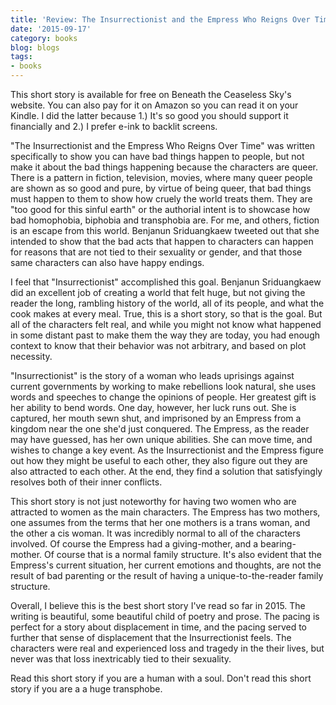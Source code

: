```yaml
---
title: 'Review: The Insurrectionist and the Empress Who Reigns Over Time by Benjanun Sriduangkaew'
date: '2015-09-17'
category: books
blog: blogs
tags:
- books
---
```


This short story is available for free on Beneath the Ceaseless Sky's website. You can also pay for it on Amazon so you can read it on your Kindle. I did the latter because 1.) It's so good you should support it financially and 2.) I prefer e-ink to backlit screens.

"The Insurrectionist and the Empress Who Reigns Over Time" was written specifically to show you can have bad things happen to people, but not make it about the bad things happening because the characters are queer. There is a pattern in fiction, television, movies, where many queer people are shown as so good and pure, by virtue of being queer, that bad things must happen to them to show how cruely the world treats them. They are "too good for this sinful earth" or the authorial intent is to showcase how bad homophobia, biphobia and transphobia are. For me, and others, fiction is an escape from this world. Benjanun Sriduangkaew tweeted out that she intended to show that the bad acts that happen to characters can happen for reasons that are not tied to their sexuality or gender, and that those same characters can also have happy endings. 

I feel that "Insurrectionist" accomplished this goal. Benjanun Sriduangkaew did an excellent job of creating a world that felt huge, but not giving the reader the long, rambling history of the world, all of its people, and what the cook makes at every meal. True, this is a short story, so that is the goal. But all of the characters felt real, and while you might not know what happened in some distant past to make them the way they are today, you had enough context to know that their behavior was not arbitrary, and based on plot necessity. 

"Insurrectionist" is the story of a woman who leads uprisings against current governments by working to make rebellions look natural, she uses words and speeches to change the opinions of people. Her greatest gift is her ability to bend words. One day, however, her luck runs out. She is captured, her mouth sewn shut, and imprisoned by an Empress from a kingdom near the one she'd just conquered. The Empress, as the  reader may have guessed, has her own unique abilities. She can move time, and wishes to change a key event. As the Insurrectionist and the Empress figure out how they might be useful to each other, they also figure out they are also attracted to each other. At the end, they find a solution that satisfyingly resolves both of their inner conflicts.

This short story is not just noteworthy for having two women who are attracted to women as the main characters. The Empress has two mothers, one assumes from the terms that her one mothers is a trans woman, and the other a cis woman. It was incredibly normal to all of the characters involved. Of course the Empress had a giving-mother, and a bearing-mother. Of course that is a normal family structure. It's also evident that the Empress's current situation, her current emotions and thoughts, are not the result of bad parenting or the result of having a unique-to-the-reader family structure. 

Overall, I believe this is the best short story I've read so far in 2015. The writing is beautiful, some beautiful child of poetry and prose. The pacing is perfect for a story about displacement in time, and the pacing served to further that sense of displacement that the Insurrectionist feels. The characters were real and experienced loss and tragedy in the their lives, but never was that loss inextricably tied to their sexuality. 

Read this short story if you are a human with a soul. Don't read this short story if you are a a huge transphobe. 